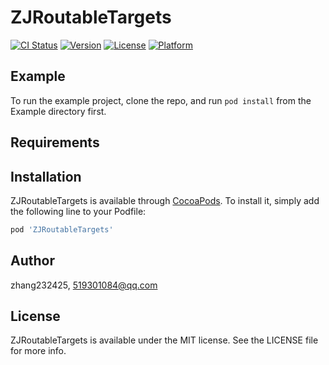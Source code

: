 # ZJRoutableTargets

[![CI Status](https://img.shields.io/travis/zhang232425/ZJRoutableTargets.svg?style=flat)](https://travis-ci.org/zhang232425/ZJRoutableTargets)
[![Version](https://img.shields.io/cocoapods/v/ZJRoutableTargets.svg?style=flat)](https://cocoapods.org/pods/ZJRoutableTargets)
[![License](https://img.shields.io/cocoapods/l/ZJRoutableTargets.svg?style=flat)](https://cocoapods.org/pods/ZJRoutableTargets)
[![Platform](https://img.shields.io/cocoapods/p/ZJRoutableTargets.svg?style=flat)](https://cocoapods.org/pods/ZJRoutableTargets)

## Example

To run the example project, clone the repo, and run `pod install` from the Example directory first.

## Requirements

## Installation

ZJRoutableTargets is available through [CocoaPods](https://cocoapods.org). To install
it, simply add the following line to your Podfile:

```ruby
pod 'ZJRoutableTargets'
```

## Author

zhang232425, 519301084@qq.com

## License

ZJRoutableTargets is available under the MIT license. See the LICENSE file for more info.
